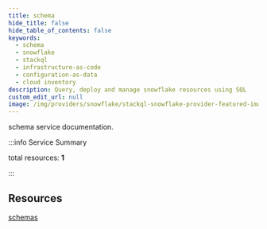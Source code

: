 ```yaml
---
title: schema
hide_title: false
hide_table_of_contents: false
keywords:
  - schema
  - snowflake
  - stackql
  - infrastructure-as-code
  - configuration-as-data
  - cloud inventory
description: Query, deploy and manage snowflake resources using SQL
custom_edit_url: null
image: /img/providers/snowflake/stackql-snowflake-provider-featured-image.png
---
```


schema service documentation.

:::info Service Summary

<div class="row">
<div class="providerDocColumn">
<span>total resources:&nbsp;<b>1</b></span><br />
</div>
</div>

:::

## Resources
<div class="row">
<div class="providerDocColumn">
<a href="/providers/snowflake/schema/schemas/">schemas</a>
</div>
<div class="providerDocColumn">

</div>
</div>